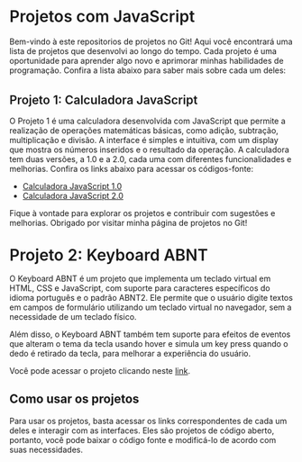 <div class="markdown prose w-full break-words dark:prose-invert light">
    <h1 style=" font-weight: 600;">Projetos com JavaScript</h1>
    <p>Bem-vindo à este repositorios de projetos no Git! Aqui você encontrará uma lista de projetos que desenvolvi ao
        longo do tempo. Cada projeto é uma oportunidade para aprender algo novo e aprimorar minhas habilidades de
        programação. Confira a lista abaixo para saber mais sobre cada um deles:</p>
    <h2 style="margin-bottom: 1rem; margin-top: 2rem ;font-weight: 600;">Projeto 1: Calculadora JavaScript</h2>
    <p>O Projeto 1 é uma calculadora desenvolvida com JavaScript que permite a realização de operações matemáticas
        básicas, como adição, subtração, multiplicação e divisão. A interface é simples e intuitiva, com um display que
        mostra os números inseridos e o resultado da operação. A calculadora tem duas versões, a 1.0 e a 2.0, cada uma
        com diferentes funcionalidades e melhorias. Confira os links abaixo para acessar os códigos-fonte:</p>
    <ul>
        <li><a href="https://playful-unicorn-3b186f.netlify.app/" target="_new">Calculadora JavaScript 1.0</a></li>
        <li><a href="https://dreamy-granita-686602.netlify.app/" target="_new">Calculadora JavaScript 2.0</a></li>
    </ul>
    <p>Fique à vontade para explorar os projetos e contribuir com sugestões e melhorias. Obrigado por visitar minha
        página de projetos no Git!</p>
    <h1 style="margin-bottom: 1rem; margin-top: 2rem ;font-weight: 600;">Projeto 2: Keyboard ABNT</h1>
    <p>O Keyboard ABNT é um projeto que implementa um teclado virtual em HTML, CSS e JavaScript, com suporte para
        caracteres específicos do idioma português e o padrão ABNT2. Ele permite que o usuário digite textos em campos
        de formulário utilizando um teclado virtual no navegador, sem a necessidade de um teclado físico.</p>
    <p>Além disso, o Keyboard ABNT também tem suporte para efeitos de eventos que alteram o tema da tecla usando hover e
        simula um key press quando o dedo é retirado da tecla, para melhorar a experiência do usuário.</p>
    <p>Você pode acessar o projeto clicando neste <a href="https://capable-manatee-397450.netlify.app/"
            target="_new">link</a>.</p>
    <h2>Como usar os projetos</h2>
    <p>Para usar os projetos, basta acessar os links correspondentes de cada um deles e interagir com as interfaces.
        Eles são projetos de código aberto, portanto, você pode baixar o código fonte e modificá-lo de acordo com suas
        necessidades.</p>
</div>
